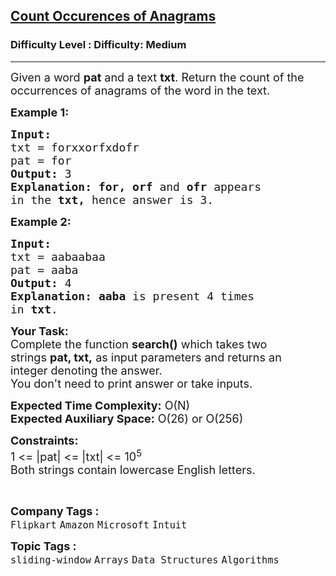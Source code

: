 <h2><a href="https://www.geeksforgeeks.org/problems/count-occurences-of-anagrams5839/1?page=25&sortBy=submissions">Count Occurences of Anagrams</a></h2><h3>Difficulty Level : Difficulty: Medium</h3><hr><div class="problems_problem_content__Xm_eO"><p><span style="font-size: 18px;">Given a word <strong>pat</strong>&nbsp;and a text <strong>txt</strong>. Return the count of the occurrences of anagrams of the word in the text.</span></p>
<p><span style="font-size: 18px;"><strong>Example 1:</strong></span></p>
<pre><span style="font-size: 18px;"><strong>Input:
</strong>txt = forxxorfxdofr
pat = for
<strong>Output:</strong> 3
<strong>Explanation:</strong> <strong>for, orf</strong> and <strong>ofr </strong>appears
in the <strong>txt, </strong>hence answer is 3.
</span></pre>
<p><span style="font-size: 18px;"><strong>Example 2:</strong></span></p>
<pre><span style="font-size: 18px;"><strong>Input:
</strong>txt = aabaabaa
pat = aaba
<strong>Output:</strong> 4
<strong>Explanation:</strong>&nbsp;<strong>aaba</strong> is present 4 times
in <strong>txt</strong>.
</span></pre>
<p><span style="font-size: 18px;"><strong>Your Task:</strong><br>Complete the function <strong>search()</strong>&nbsp;which takes two strings&nbsp;<strong>pat, txt,</strong>&nbsp;as input parameters&nbsp;and returns an integer&nbsp;denoting the answer.&nbsp;<br>You don't need to print answer or take inputs.</span></p>
<p><span style="font-size: 18px;"><strong>Expected Time Complexity:</strong>&nbsp;O(N)<br><strong>Expected Auxiliary Space:</strong>&nbsp;O(26) or O(256)</span></p>
<p><span style="font-size: 18px;"><strong>Constraints:</strong><br>1 &lt;=&nbsp;|pat| &lt;= |txt|&nbsp;&lt;= 10<sup>5</sup><br>Both strings contain lowercase English letters.</span></p>
<p>&nbsp;</p></div><p><span style=font-size:18px><strong>Company Tags : </strong><br><code>Flipkart</code>&nbsp;<code>Amazon</code>&nbsp;<code>Microsoft</code>&nbsp;<code>Intuit</code>&nbsp;<br><p><span style=font-size:18px><strong>Topic Tags : </strong><br><code>sliding-window</code>&nbsp;<code>Arrays</code>&nbsp;<code>Data Structures</code>&nbsp;<code>Algorithms</code>&nbsp;